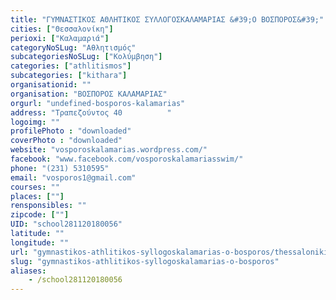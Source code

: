 ```yaml
---
title: "ΓΥΜΝΑΣΤΙΚΟΣ ΑΘΛΗΤΙΚΟΣ ΣΥΛΛΟΓΟΣΚΑΛΑΜΑΡΙΑΣ &#39;Ο ΒΟΣΠΟΡΟΣ&#39;"
cities: ["Θεσσαλονίκη"]
perioxi: ["Καλαμαριά"]
categoryNoSLug: "Αθλητισμός"
subcategoriesNoSLug: ["Κολύμβηση"]
categories: ["athlitismos"]
subcategories: ["kithara"]
organisationid: ""
organisation: "ΒΟΣΠΟΡΟΣ ΚΑΛΑΜΑΡΙΑΣ"
orgurl: "undefined-bosporos-kalamarias"
address: "Τραπεζούντος 40          "
logoimg: ""
profilePhoto : "downloaded"
coverPhoto : "downloaded"
website: "vosporoskalamarias.wordpress.com/"
facebook: "www.facebook.com/vosporoskalamariasswim/"
phone: "(231) 5310595"
email: "vosporos1@gmail.com"
courses: ""
places: [""]
rensponsibles: ""
zipcode: [""]
UID: "school281120180056"
latitude: ""
longitude: ""
url: "gymnastikos-athlitikos-syllogoskalamarias-o-bosporos/thessaloniki/athlitismos/kithara"
slug: "gymnastikos-athlitikos-syllogoskalamarias-o-bosporos"
aliases:
    - /school281120180056
---
```






